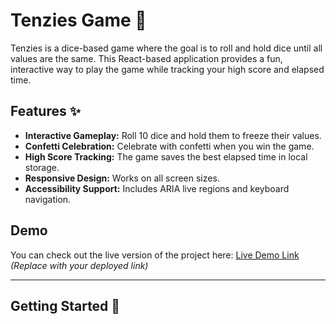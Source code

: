 # Tenzies Game 🎲

Tenzies is a dice-based game where the goal is to roll and hold dice until all values are the same. This React-based application provides a fun, interactive way to play the game while tracking your high score and elapsed time.

## Features ✨
- **Interactive Gameplay:** Roll 10 dice and hold them to freeze their values.
- **Confetti Celebration:** Celebrate with confetti when you win the game.
- **High Score Tracking:** The game saves the best elapsed time in local storage.
- **Responsive Design:** Works on all screen sizes.
- **Accessibility Support:** Includes ARIA live regions and keyboard navigation.

## Demo
You can check out the live version of the project here: [Live Demo Link](#) *(Replace with your deployed link)*

---

## Getting Started 🚀
